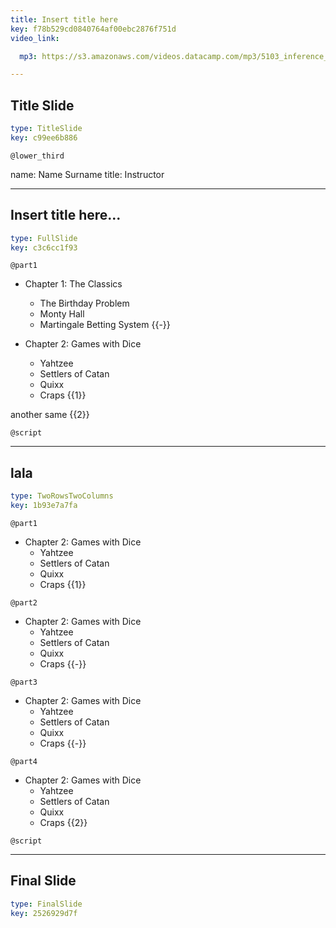 ```yaml
---
title: Insert title here
key: f78b529cd0840764af00ebc2876f751d
video_link:

  mp3: https://s3.amazonaws.com/videos.datacamp.com/mp3/5103_inference_for_numerical_data/v1/5103_ch4_5.mp3

---
```

## Title Slide

```yaml
type: TitleSlide
key: c99ee6b886
```





`@lower_third`

name: Name Surname
title: Instructor





---
## Insert title here...

```yaml
type: FullSlide
key: c3c6cc1f93
```

`@part1`
* Chapter 1: The Classics
  * The Birthday Problem
  * Monty Hall
  * Martingale Betting System {{-}}

* Chapter 2: Games with Dice
  * Yahtzee
  * Settlers of Catan
  * Quixx
  * Craps {{1}}

another same {{2}}





`@script`




---
## lala

```yaml
type: TwoRowsTwoColumns
key: 1b93e7a7fa
```

`@part1`
* Chapter 2: Games with Dice
  * Yahtzee
  * Settlers of Catan
  * Quixx
  * Craps {{1}}

`@part2`
* Chapter 2: Games with Dice
  * Yahtzee
  * Settlers of Catan
  * Quixx
  * Craps {{-}}

`@part3`
* Chapter 2: Games with Dice
  * Yahtzee
  * Settlers of Catan
  * Quixx
  * Craps {{-}}

`@part4`
* Chapter 2: Games with Dice
  * Yahtzee
  * Settlers of Catan
  * Quixx
  * Craps {{2}}


`@script`




---
## Final Slide

```yaml
type: FinalSlide
key: 2526929d7f
```








